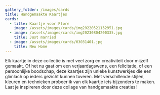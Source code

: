 ```yaml
---
gallery_folder: /images/cards
title: Handgemaakte Kaartjes
cards:
  - title: Kaartje voor Flore
    image: /assets/images/cards/img20220521132951.jpg
  - image: /assets/images/cards/img20230804200335.jpg
    title: Just married
  - image: /assets/images/cards/03031401.jpg
    title: New Home
---
```

Elk kaartje in deze collectie is met veel zorg en creativiteit door mijzelf gemaakt. Of het nu gaat om een verjaardagswens, een felicitatie, of een persoonlijke boodschap, deze kaartjes zijn unieke kunstwerkjes die een glimlach op ieders gezicht kunnen toveren. Met verschillende stijlen, kleuren en technieken probeer ik van elk kaartje iets bijzonders te maken. Laat je inspireren door deze collage van handgemaakte creaties!
